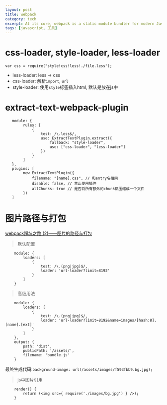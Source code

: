 ```yaml
---
layout: post
title: webpack
category: tech
excerpt: At its core, webpack is a static module bundler for modern JavaScript applications. When webpack processes your application, it recursively builds a dependency graph that includes every module your application needs, then packages all of those modules into one or more bundles.
tags: [javascript, 工具]
---
```



# css-loader, style-loader, less-loader
```
var css = require("style!css!less!./file.less");
```
- less-loader: less -> css
- css-loader: 解析`import`, `url`
- style-loader: 使用`style`标签插入html, 默认是放在js中

# extract-text-webpack-plugin
```
   module: {
        rules: [
            {
                test: /\.less$/,
                use: ExtractTextPlugin.extract({
                    fallback: "style-loader",
                    use: ["css-loader", "less-loader"]
                })
            }
        ]
   },
   plugins: [
        new ExtractTextPlugin({
            filename: "[name].css", // 和entry名相同
            disable: false, // 禁止使用插件
            allChunks: true // 是否将所有额外的chunk都压缩成一个文件
        })
   ]
```

# 图片路径与打包
[webpack踩坑之路 (2)——图片的路径与打包](https://www.cnblogs.com/ghost-xyx/p/5812902.html)

> 默认配置
```
    module: {
        loaders: [
            {
                test: /\.(png|jpg)$/,
                loader: 'url-loader?limit=8192'
            }
        ]
    }
```

>高级用法
```
    module: {
        loaders: [
            {
                test: /\.(png|jpg)$/,
                loader: 'url-loader?limit=8192&name=images/[hash:8].[name].[ext]'
            }
        ]
    },
    output: {
        path: 'dist',
        publicPath: '/assets/',
        filename: 'bundle.js'
    }
```
最终生成代码:`background-image: url(/assets/images/f593fbb9.bg.jpg);`

> js中图片引用
```
    render() {
        return (<img src={ require('./images/bg.jpg') } />);
    }
```

